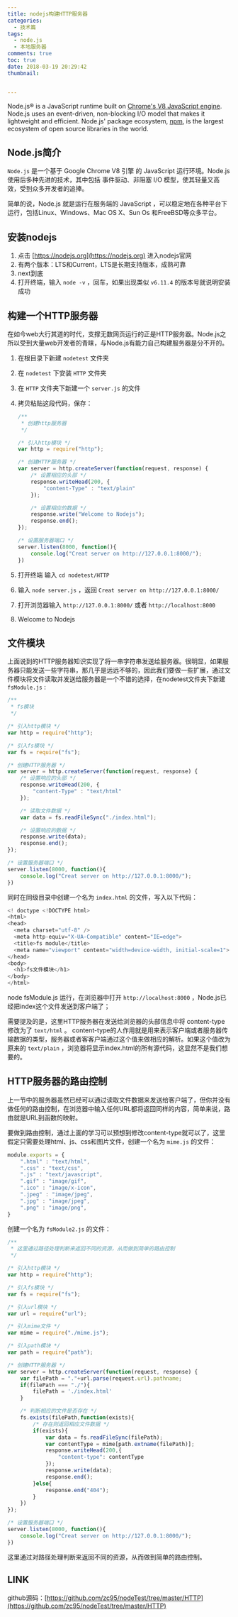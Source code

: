 ```yaml
---
title: nodejs构建HTTP服务器
categories:
  - 技术篇
tags:
  - node.js
  - 本地服务器
comments: true
toc: true
date: 2018-03-19 20:29:42
thumbnail:


---
```


Node.js® is a JavaScript runtime built on [Chrome's V8 JavaScript engine](https://developers.google.com/v8/). Node.js uses an event-driven, non-blocking I/O model that makes it lightweight and efficient. Node.js' package ecosystem, [npm](https://www.npmjs.com/), is the largest ecosystem of open source libraries in the world.



## Node.js简介

`Node.js` 是一个基于 Google Chrome V8 引擎 的 JavaScript 运行环境。Node.js使用后多种先进的技术，其中包括 事件驱动、非阻塞 I/O 模型，使其轻量又高效，受到众多开发者的追捧。



简单的说，Node.js 就是运行在服务端的 JavaScript ，可以稳定地在各种平台下运行，包括Linux、Windows、Mac OS X、Sun Os 和FreeBSD等众多平台。





## 安装nodejs

1. 点击 [https://nodejs.org](https://nodejs.org) 进入nodejs官网
2. 有两个版本：LTS和Current，LTS是长期支持版本，成熟可靠
3. next到底
4. 打开终端，输入 `node -v` ，回车，如果出现类似 `v6.11.4` 的版本号就说明安装成功

<!-- more -->

## 构建一个HTTP服务器

在如今web大行其道的时代，支撑无数网页运行的正是HTTP服务器。Node.js之所以受到大量web开发者的青睐，与Node.js有能力自己构建服务器是分不开的。

1. 在根目录下新建 `nodetest` 文件夹

2. 在 `nodetest` 下安装 `HTTP` 文件夹

3. 在 `HTTP` 文件夹下新建一个 `server.js` 的文件

4. 拷贝粘贴这段代码，保存：

   ```javascript
   /**
    * 创建http服务器
    */

   /* 引入http模块 */
   var http = require("http");

   /* 创建HTTP服务器 */
   var server = http.createServer(function(request, response) {
       /* 设置相应的头部 */
       response.writeHead(200, {
           "content-Type" : "text/plain"
       });

       /* 设置相应的数据 */
       response.write("Welcome to Nodejs");
       response.end();
   });

   /* 设置服务器端口 */
   server.listen(8000, function(){
       console.log("Creat server on http://127.0.0.1:8000/");
   })
   ```

5. 打开终端 输入 `cd nodetest/HTTP` 

6. 输入 `node server.js` ，返回 `Creat server on http://127.0.0.1:8000/`

7. 打开浏览器输入 `http://127.0.0.1:8000/` 或者 `http://localhost:8000` 

8. Welcome to Nodejs

## 文件模块

上面说到的HTTP服务器知识实现了将一串字符串发送给服务器。很明显，如果服务器只能发送一些字符串，那几乎是远远不够的，因此我们要做一些扩展，通过文件模块将文件读取并发送给服务器是一个不错的选择，在nodetest文件夹下新建 `fsModule.js` :

```javascript
/**
 * fs模块
 */

/* 引入http模块 */
var http = require("http");

/* 引入fs模块 */
var fs = require("fs");

/* 创建HTTP服务器 */
var server = http.createServer(function(request, response) {
    /* 设置响应的头部 */
    response.writeHead(200, {
        "content-Type" : "text/html"
    });

    /* 读取文件数据 */
    var data = fs.readFileSync("./index.html");

    /* 设置响应的数据 */
    response.write(data);
    response.end();
});

/* 设置服务器端口 */
server.listen(8000, function(){
    console.log("Creat server on http://127.0.0.1:8000/");
})
```

同时在同级目录中创建一个名为 `index.html` 的文件，写入以下代码：

```javascript
<! doctype <!DOCTYPE html>
<html>
<head>
  <meta charset="utf-8" />
  <meta http-equiv="X-UA-Compatible" content="IE=edge">
  <title>fs module</title>
  <meta name="viewport" content="width=device-width, initial-scale=1">
</head>
<body>
  <h1>fs文件模块</h1>
</body>
</html>
```

node fsModule.js 运行，在浏览器中打开 `http://localhost:8000` ，Node.js已经把index这个文件发送到客户端了；

需要提及的是，这里HTTP服务器在发送给浏览器的头部信息中将 content-type修改为了 `text/html` 。 content-type的人作用就是用来表示客户端或者服务器传输数据的类型，服务器或者客客户端通过这个值来做相应的解析。如果这个值改为原来的 `text/plain` ，浏览器将显示index.html的所有源代码，这显然不是我们想要的。



## HTTP服务器的路由控制

上一节中的服务器虽然已经可以通过读取文件数据来发送给客户端了，但你并没有做任何的路由控制，在浏览器中输入任何URL都将返回同样的内容，简单来说，路由就是URL到函数的映射。



要做到路由控制，通过上面的学习可以预想到修改content-type就可以了，这里假定只需要处理html、js、css和图片文件，创建一个名为 `mime.js` 的文件：

```javascript
module.exports = {
    ".html" : "text/html",
    ".css" : "text/css",
    ".js" : "text/javascript",
    ".gif" : "image/gif",
    ".ico" : "image/x-icon",
    ".jpeg" : "image/jpeg",
    ".jpg" : "image/jpeg",
    ".png" : "image/png",
}
```



创建一个名为 `fsModule2.js` 的文件：

```javascript
/**
 * 这里通过路径处理判断来返回不同的资源，从而做到简单的路由控制
 */

/* 引入http模块 */
var http = require("http");

/* 引入fs模块 */
var fs = require("fs");

/* 引入url模块 */
var url = require("url");

/* 引入mime文件 */
var mime = require("./mime.js");

/* 引入path模块 */
var path = require("path");

/* 创建HTTP服务器 */
var server = http.createServer(function(request, response) {
    var filePath = "."+url.parse(request.url).pathname;
    if(filePath === "./"){
        filePath = './index.html'
    }

    /* 判断相应的文件是否存在 */
    fs.exists(filePath,function(exists){
        /* 存在则返回相应文件数据 */
        if(exists){
            var data = fs.readFileSync(filePath);
            var contentType = mime[path.extname(filePath)];
            response.writeHead(200,{
                "content-type": contentType
            });
            response.write(data);
            response.end();
        }else{
            response.end("404");
        }
    })
});

/* 设置服务器端口 */
server.listen(8000, function(){
    console.log("Creat server on http://127.0.0.1:8000/");
})
```

这里通过对路径处理判断来返回不同的资源，从而做到简单的路由控制。



## LINK

github源码：[https://github.com/zc95/nodeTest/tree/master/HTTP](https://github.com/zc95/nodeTest/tree/master/HTTP)

